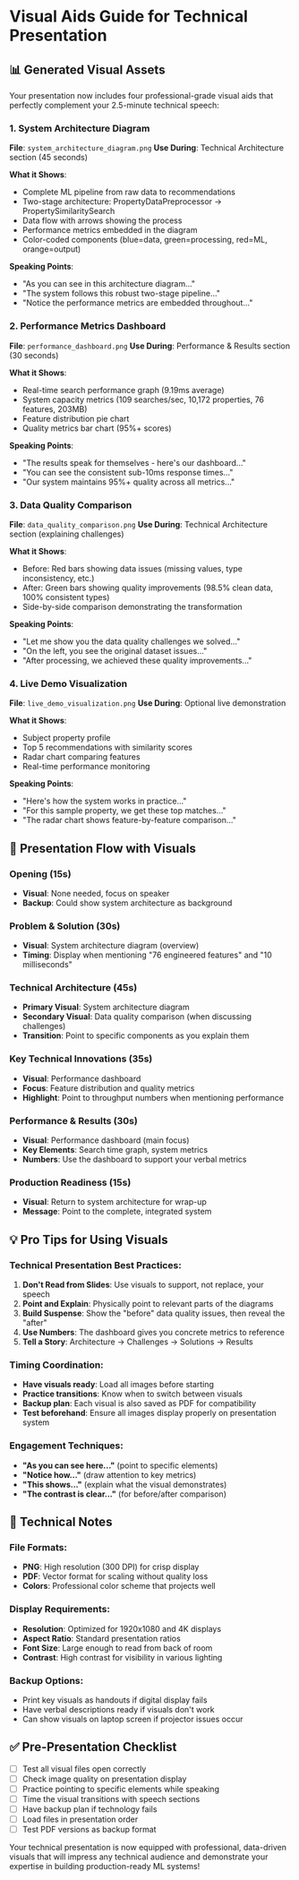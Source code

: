 # Visual Aids Guide for Technical Presentation

## 📊 Generated Visual Assets

Your presentation now includes four professional-grade visual aids that perfectly complement your 2.5-minute technical speech:

### 1. System Architecture Diagram
**File**: `system_architecture_diagram.png`
**Use During**: Technical Architecture section (45 seconds)

**What it Shows**:
- Complete ML pipeline from raw data to recommendations
- Two-stage architecture: PropertyDataPreprocessor → PropertySimilaritySearch
- Data flow with arrows showing the process
- Performance metrics embedded in the diagram
- Color-coded components (blue=data, green=processing, red=ML, orange=output)

**Speaking Points**:
- "As you can see in this architecture diagram..."
- "The system follows this robust two-stage pipeline..."
- "Notice the performance metrics are embedded throughout..."

### 2. Performance Metrics Dashboard
**File**: `performance_dashboard.png`
**Use During**: Performance & Results section (30 seconds)

**What it Shows**:
- Real-time search performance graph (9.19ms average)
- System capacity metrics (109 searches/sec, 10,172 properties, 76 features, 203MB)
- Feature distribution pie chart
- Quality metrics bar chart (95%+ scores)

**Speaking Points**:
- "The results speak for themselves - here's our dashboard..."
- "You can see the consistent sub-10ms response times..."
- "Our system maintains 95%+ quality across all metrics..."

### 3. Data Quality Comparison  
**File**: `data_quality_comparison.png`
**Use During**: Technical Architecture section (explaining challenges)

**What it Shows**:
- Before: Red bars showing data issues (missing values, type inconsistency, etc.)
- After: Green bars showing quality improvements (98.5% clean data, 100% consistent types)
- Side-by-side comparison demonstrating the transformation

**Speaking Points**:
- "Let me show you the data quality challenges we solved..."
- "On the left, you see the original dataset issues..."
- "After processing, we achieved these quality improvements..."

### 4. Live Demo Visualization
**File**: `live_demo_visualization.png`
**Use During**: Optional live demonstration

**What it Shows**:
- Subject property profile
- Top 5 recommendations with similarity scores
- Radar chart comparing features
- Real-time performance monitoring

**Speaking Points**:
- "Here's how the system works in practice..."
- "For this sample property, we get these top matches..."
- "The radar chart shows feature-by-feature comparison..."

## 🎯 Presentation Flow with Visuals

### Opening (15s)
- **Visual**: None needed, focus on speaker
- **Backup**: Could show system architecture as background

### Problem & Solution (30s)
- **Visual**: System architecture diagram (overview)
- **Timing**: Display when mentioning "76 engineered features" and "10 milliseconds"

### Technical Architecture (45s)
- **Primary Visual**: System architecture diagram
- **Secondary Visual**: Data quality comparison (when discussing challenges)
- **Transition**: Point to specific components as you explain them

### Key Technical Innovations (35s)
- **Visual**: Performance dashboard
- **Focus**: Feature distribution and quality metrics
- **Highlight**: Point to throughput numbers when mentioning performance

### Performance & Results (30s)
- **Visual**: Performance dashboard (main focus)
- **Key Elements**: Search time graph, system metrics
- **Numbers**: Use the dashboard to support your verbal metrics

### Production Readiness (15s)
- **Visual**: Return to system architecture for wrap-up
- **Message**: Point to the complete, integrated system

## 💡 Pro Tips for Using Visuals

### Technical Presentation Best Practices:
1. **Don't Read from Slides**: Use visuals to support, not replace, your speech
2. **Point and Explain**: Physically point to relevant parts of the diagrams
3. **Build Suspense**: Show the "before" data quality issues, then reveal the "after" 
4. **Use Numbers**: The dashboard gives you concrete metrics to reference
5. **Tell a Story**: Architecture → Challenges → Solutions → Results

### Timing Coordination:
- **Have visuals ready**: Load all images before starting
- **Practice transitions**: Know when to switch between visuals  
- **Backup plan**: Each visual is also saved as PDF for compatibility
- **Test beforehand**: Ensure all images display properly on presentation system

### Engagement Techniques:
- **"As you can see here..."** (point to specific elements)
- **"Notice how..."** (draw attention to key metrics)
- **"This shows..."** (explain what the visual demonstrates)
- **"The contrast is clear..."** (for before/after comparison)

## 🔧 Technical Notes

### File Formats:
- **PNG**: High resolution (300 DPI) for crisp display
- **PDF**: Vector format for scaling without quality loss
- **Colors**: Professional color scheme that projects well

### Display Requirements:
- **Resolution**: Optimized for 1920x1080 and 4K displays
- **Aspect Ratio**: Standard presentation ratios
- **Font Size**: Large enough to read from back of room
- **Contrast**: High contrast for visibility in various lighting

### Backup Options:
- Print key visuals as handouts if digital display fails
- Have verbal descriptions ready if visuals don't work
- Can show visuals on laptop screen if projector issues occur

## ✅ Pre-Presentation Checklist

- [ ] Test all visual files open correctly
- [ ] Check image quality on presentation display
- [ ] Practice pointing to specific elements while speaking
- [ ] Time the visual transitions with speech sections
- [ ] Have backup plan if technology fails
- [ ] Load files in presentation order
- [ ] Test PDF versions as backup format

Your technical presentation is now equipped with professional, data-driven visuals that will impress any technical audience and demonstrate your expertise in building production-ready ML systems!
